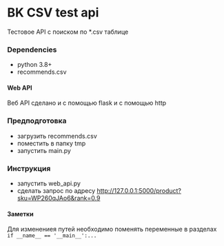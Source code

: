 # BK CSV test api
Тестовое API с поиском по *.csv таблице

### Dependencies
* python 3.8+
* recommends.csv

#### Web API
Веб API сделано и с помощью flask и с помощью http

### Предподготовка
* загрузить recommends.csv
* поместить в папку tmp
* запустить main.py

### Инструкция
* запустить web_api.py
* сделать запрос по адресу http://127.0.0.1:5000/product?sku=WP260qJAo6&rank=0.9

#### Заметки
Для изменениея путей необходимо поменять переменные
в разделах `if __name__ == '__main__':...`